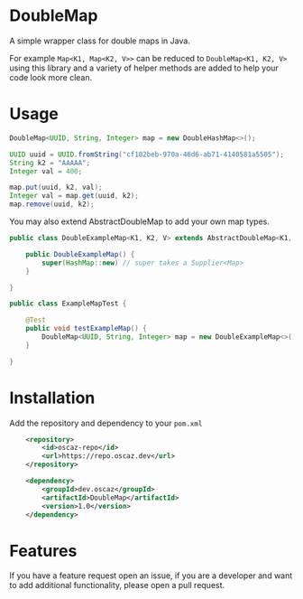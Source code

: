 # DoubleMap
A simple wrapper class for double maps in Java.

For example `Map<K1, Map<K2, V>>` can be reduced to `DoubleMap<K1, K2, V>` using this library and a variety of helper methods are added to help your code look more clean.

# Usage #

```java
DoubleMap<UUID, String, Integer> map = new DoubleHashMap<>();

UUID uuid = UUID.fromString("cf102beb-970a-46d6-ab71-4140581a5505");
String k2 = "AAAAA";
Integer val = 400;

map.put(uuid, k2, val);
Integer val = map.get(uuid, k2);
map.remove(uuid, k2);
```

You may also extend AbstractDoubleMap to add your own map types.

```java
public class DoubleExampleMap<K1, K2, V> extends AbstractDoubleMap<K1, K2, V> {

    public DoubleExampleMap() {
        super(HashMap::new) // super takes a Supplier<Map>
    }

}

public class ExampleMapTest {

    @Test
    public void testExampleMap() {
        DoubleMap<UUID, String, Integer> map = new DoubleExampleMap<>()
    }

}
```

# Installation #

Add the repository and dependency to your `pom.xml`
```xml
    <repository>
        <id>oscaz-repo</id>
        <url>https://repo.oscaz.dev</url>
    </repository>
```
```xml
    <dependency>
        <groupId>dev.oscaz</groupId>
        <artifactId>DoubleMap</artifactId>
        <version>1.0</version>
    </dependency>
```

# Features #

If you have a feature request open an issue, if you are a developer and want to add additional functionality, please open a pull request.
